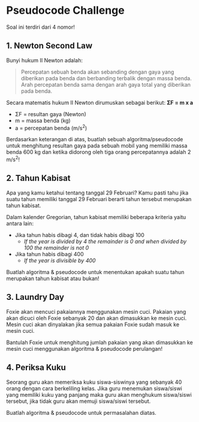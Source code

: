 # Pseudocode Challenge

Soal ini terdiri dari 4 nomor!

## 1. Newton Second Law

Bunyi hukum II Newton adalah:

> Percepatan sebuah benda akan sebanding dengan gaya yang diberikan pada benda dan berbanding terbalik dengan massa benda. Arah percepatan benda sama dengan arah gaya total yang diberikan pada benda.

Secara matematis hukum II Newton dirumuskan sebagai berikut: **ΣF = m x a**

- ΣF = resultan gaya (Newton)
- m = massa benda (kg)
- a = percepatan benda (m/s<sup>2</sup>)

Berdasarkan keterangan di atas, buatlah sebuah algoritma/pseudocode untuk menghitung resultan gaya pada sebuah mobil yang memiliki massa benda 600 kg dan ketika didorong oleh tiga orang percepatannya adalah 2 m/s<sup>2</sup>!

## 2. Tahun Kabisat

Apa yang kamu ketahui tentang tanggal 29 Februari? Kamu pasti tahu jika suatu tahun memiliki tanggal 29 Februari berarti tahun tersebut merupakan tahun kabisat.

Dalam kalender Gregorian, tahun kabisat memiliki beberapa kriteria yaitu antara lain:

- Jika tahun habis dibagi 4, dan tidak habis dibagi 100
  - _If the year is divided by 4 the remainder is 0 and when divided by 100 the remainder is not 0_
- Jika tahun habis dibagi 400
  - _If the year is divisible by 400_

Buatlah algoritma & pseudocode untuk menentukan apakah suatu tahun merupakan tahun kabisat atau bukan!

## 3. Laundry Day

Foxie akan mencuci pakaiannya menggunakan mesin cuci. Pakaian yang akan dicuci oleh Foxie sebanyak 20 dan akan dimasukkan ke mesin cuci.
Mesin cuci akan dinyalakan jika semua pakaian Foxie sudah masuk ke mesin cuci.

Bantulah Foxie untuk menghitung jumlah pakaian yang akan dimasukkan ke mesin cuci menggunakan algoritma & pseudocode perulangan!

## 4. Periksa Kuku

Seorang guru akan memeriksa kuku siswa-siswinya yang sebanyak 40 orang dengan cara berkeliling kelas. Jika guru menemukan siswa/siswi yang memiliki kuku yang panjang maka guru akan menghukum siswa/siswi tersebut, jika tidak guru akan memuji siswa/siswi tersebut.

Buatlah algoritma & pseudocode untuk permasalahan diatas.
